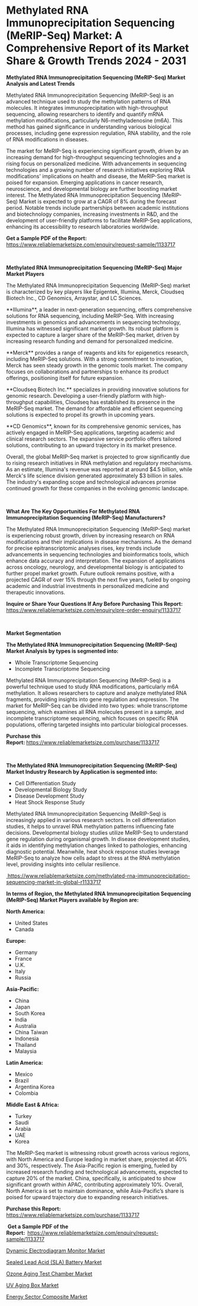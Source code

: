 <p><h1>Methylated RNA Immunoprecipitation Sequencing (MeRIP-Seq) Market: A Comprehensive Report of its Market Share & Growth Trends 2024 - 2031</h1></p><p><strong>Methylated RNA Immunoprecipitation Sequencing (MeRIP-Seq) Market Analysis and Latest Trends</strong></p>
<p><p>Methylated RNA Immunoprecipitation Sequencing (MeRIP-Seq) is an advanced technique used to study the methylation patterns of RNA molecules. It integrates immunoprecipitation with high-throughput sequencing, allowing researchers to identify and quantify mRNA methylation modifications, particularly N6-methyladenosine (m6A). This method has gained significance in understanding various biological processes, including gene expression regulation, RNA stability, and the role of RNA modifications in diseases.</p><p>The market for MeRIP-Seq is experiencing significant growth, driven by an increasing demand for high-throughput sequencing technologies and a rising focus on personalized medicine. With advancements in sequencing technologies and a growing number of research initiatives exploring RNA modifications' implications on health and disease, the MeRIP-Seq market is poised for expansion. Emerging applications in cancer research, neuroscience, and developmental biology are further boosting market interest. The Methylated RNA Immunoprecipitation Sequencing (MeRIP-Seq) Market is expected to grow at a CAGR of 8% during the forecast period. Notable trends include partnerships between academic institutions and biotechnology companies, increasing investments in R&D, and the development of user-friendly platforms to facilitate MeRIP-Seq applications, enhancing its accessibility to research laboratories worldwide.</p></p>
<p><strong>Get a Sample PDF of the Report:&nbsp;</strong> <a href="https://www.reliablemarketsize.com/enquiry/request-sample/1133717?utm_campaign=1262&utm_medium=2&utm_source=Github&utm_content=ia&utm_term=07102024&utm_id=methylated-rna-immunoprecipitation-sequencing-merip-seq">https://www.reliablemarketsize.com/enquiry/request-sample/1133717</a></p>
<p>&nbsp;</p>
<p><strong>Methylated RNA Immunoprecipitation Sequencing (MeRIP-Seq) Major Market Players</strong></p>
<p><p>The Methylated RNA Immunoprecipitation Sequencing (MeRIP-Seq) market is characterized by key players like Epigentek, Illumina, Merck, Cloudseq Biotech Inc., CD Genomics, Arraystar, and LC Sciences. </p><p>**Illumina**, a leader in next-generation sequencing, offers comprehensive solutions for RNA sequencing, including MeRIP-Seq. With increasing investments in genomics and advancements in sequencing technology, Illumina has witnessed significant market growth. Its robust platform is expected to capture a larger share of the MeRIP-Seq market, driven by increasing research funding and demand for personalized medicine.</p><p>**Merck** provides a range of reagents and kits for epigenetics research, including MeRIP-Seq solutions. With a strong commitment to innovation, Merck has seen steady growth in the genomic tools market. The company focuses on collaborations and partnerships to enhance its product offerings, positioning itself for future expansion.</p><p>**Cloudseq Biotech Inc.** specializes in providing innovative solutions for genomic research. Developing a user-friendly platform with high-throughput capabilities, Cloudseq has established its presence in the MeRIP-Seq market. The demand for affordable and efficient sequencing solutions is expected to propel its growth in upcoming years.</p><p>**CD Genomics**, known for its comprehensive genomic services, has actively engaged in MeRIP-Seq applications, targeting academic and clinical research sectors. The expansive service portfolio offers tailored solutions, contributing to an upward trajectory in its market presence.</p><p>Overall, the global MeRIP-Seq market is projected to grow significantly due to rising research initiatives in RNA methylation and regulatory mechanisms. As an estimate, Illumina's revenue was reported at around $4.5 billion, while Merck's life science division generated approximately $3 billion in sales. The industry's expanding scope and technological advances promise continued growth for these companies in the evolving genomic landscape.</p></p>
<p>&nbsp;</p>
<p><strong>What Are The Key Opportunities For Methylated RNA Immunoprecipitation Sequencing (MeRIP-Seq) Manufacturers?</strong></p>
<p><p>The Methylated RNA Immunoprecipitation Sequencing (MeRIP-Seq) market is experiencing robust growth, driven by increasing research on RNA modifications and their implications in disease mechanisms. As the demand for precise epitranscriptomic analyses rises, key trends include advancements in sequencing technologies and bioinformatics tools, which enhance data accuracy and interpretation. The expansion of applications across oncology, neurology, and developmental biology is anticipated to further propel market growth. Future outlook remains positive, with a projected CAGR of over 15% through the next five years, fueled by ongoing academic and industrial investments in personalized medicine and therapeutic innovations.</p></p>
<p><strong>Inquire or Share Your Questions If Any Before Purchasing This Report:</strong> <a href="https://www.reliablemarketsize.com/enquiry/pre-order-enquiry/1133717?utm_campaign=1262&utm_medium=2&utm_source=Github&utm_content=ia&utm_term=07102024&utm_id=methylated-rna-immunoprecipitation-sequencing-merip-seq">https://www.reliablemarketsize.com/enquiry/pre-order-enquiry/1133717</a></p>
<p>&nbsp;</p>
<p><strong>Market Segmentation</strong></p>
<p><strong>The Methylated RNA Immunoprecipitation Sequencing (MeRIP-Seq) Market Analysis by types is segmented into:</strong></p>
<p><ul><li>Whole Transcriptome Sequencing</li><li>Incomplete Transcriptome Sequencing</li></ul></p>
<p><p>Methylated RNA Immunoprecipitation Sequencing (MeRIP-Seq) is a powerful technique used to study RNA modifications, particularly m6A methylation. It allows researchers to capture and analyze methylated RNA fragments, providing insights into gene regulation and expression. The market for MeRIP-Seq can be divided into two types: whole transcriptome sequencing, which examines all RNA molecules present in a sample, and incomplete transcriptome sequencing, which focuses on specific RNA populations, offering targeted insights into particular biological processes.</p></p>
<p><strong>Purchase this Report:&nbsp;</strong><a href="https://www.reliablemarketsize.com/purchase/1133717?utm_campaign=1262&utm_medium=2&utm_source=Github&utm_content=ia&utm_term=07102024&utm_id=methylated-rna-immunoprecipitation-sequencing-merip-seq">https://www.reliablemarketsize.com/purchase/1133717</a></p>
<p>&nbsp;</p>
<p><strong>The Methylated RNA Immunoprecipitation Sequencing (MeRIP-Seq) Market Industry Research by Application is segmented into:</strong></p>
<p><ul><li>Cell Differentiation Study</li><li>Developmental Biology Study</li><li>Disease Development Study</li><li>Heat Shock Response Study</li></ul></p>
<p><p>Methylated RNA Immunoprecipitation Sequencing (MeRIP-Seq) is increasingly applied in various research sectors. In cell differentiation studies, it helps to unravel RNA methylation patterns influencing fate decisions. Developmental biology studies utilize MeRIP-Seq to understand gene regulation during organismal growth. In disease development studies, it aids in identifying methylation changes linked to pathologies, enhancing diagnostic potential. Meanwhile, heat shock response studies leverage MeRIP-Seq to analyze how cells adapt to stress at the RNA methylation level, providing insights into cellular resilience.</p></p>
<p><a href="https://www.reliablemarketsize.com/methylated-rna-immunoprecipitation-sequencing-market-in-global-r1133717?utm_campaign=1262&utm_medium=2&utm_source=Github&utm_content=ia&utm_term=07102024&utm_id=methylated-rna-immunoprecipitation-sequencing-merip-seq">&nbsp;https://www.reliablemarketsize.com/methylated-rna-immunoprecipitation-sequencing-market-in-global-r1133717</a></p>
<p><strong>In terms of Region, the Methylated RNA Immunoprecipitation Sequencing (MeRIP-Seq) Market Players available by Region are:</strong></p>
<p>
    <p> <strong> North America: </strong>
        <ul>
            <li>United States</li>
            <li>Canada</li>
        </ul>
        </p> 
    <p> <strong> Europe: </strong>
        <ul>
            <li>Germany</li>
            <li>France</li>
            <li>U.K.</li>
            <li>Italy</li>
            <li>Russia</li>
        </ul>
        </p> 
    <p> <strong> Asia-Pacific: </strong>
        <ul>
            <li>China</li>
            <li>Japan</li>
            <li>South Korea</li>
            <li>India</li>
            <li>Australia</li>
            <li>China Taiwan</li>
            <li>Indonesia</li>
            <li>Thailand</li>
            <li>Malaysia</li>
        </ul>
        </p> 
    <p> <strong> Latin America: </strong>
        <ul>
            <li>Mexico</li>
            <li>Brazil</li>
            <li>Argentina Korea</li>
            <li>Colombia</li>
        </ul>
        </p> 
    <p> <strong> Middle East & Africa: </strong>
        <ul>
            <li>Turkey</li>
            <li>Saudi</li>
            <li>Arabia</li>
            <li>UAE</li>
            <li>Korea</li>
        </ul>
    </p>
    </p>
<p><p>The MeRIP-Seq market is witnessing robust growth across various regions, with North America and Europe leading in market share, projected at 40% and 30%, respectively. The Asia-Pacific region is emerging, fueled by increased research funding and technological advancements, expected to capture 20% of the market. China, specifically, is anticipated to show significant growth within APAC, contributing approximately 10%. Overall, North America is set to maintain dominance, while Asia-Pacific’s share is poised for upward trajectory due to expanding research initiatives.</p></p>
<p><strong>Purchase this Report: </strong><a href="https://www.reliablemarketsize.com/purchase/1133717?utm_campaign=1262&utm_medium=2&utm_source=Github&utm_content=ia&utm_term=07102024&utm_id=methylated-rna-immunoprecipitation-sequencing-merip-seq">https://www.reliablemarketsize.com/purchase/1133717</a></p>
<p>&nbsp;<strong>Get a Sample PDF of the Report:&nbsp;&nbsp;</strong><a href="https://www.reliablemarketsize.com/enquiry/request-sample/1133717?utm_campaign=1262&utm_medium=2&utm_source=Github&utm_content=ia&utm_term=07102024&utm_id=methylated-rna-immunoprecipitation-sequencing-merip-seq">https://www.reliablemarketsize.com/enquiry/request-sample/1133717</a></p>
<p><strong></strong></p>
<p><p><a href="https://github.com/sofayahoo2023/Market-Research-Report-List-6/blob/main/dynamic-electrodiagram-monitor-market.md?utm_campaign=1262&utm_medium=2&utm_source=Github&utm_content=ia&utm_term=07102024&utm_id=methylated-rna-immunoprecipitation-sequencing-merip-seq">Dynamic Electrodiagram Monitor Market</a></p><p><a href="https://issuu.com/reportprime-2/docs/sealed-lead-acid-sla-battery-market_e0490211b160f8?utm_campaign=1262&utm_medium=2&utm_source=Github&utm_content=ia&utm_term=07102024&utm_id=methylated-rna-immunoprecipitation-sequencing-merip-seq">Sealed Lead Acid (SLA) Battery Market</a></p><p><a href="https://www.linkedin.com/pulse/global-ozone-aging-test-chamber-market-product-types-applications-ceckc?utm_campaign=1262&utm_medium=2&utm_source=Github&utm_content=ia&utm_term=07102024&utm_id=methylated-rna-immunoprecipitation-sequencing-merip-seq">Ozone Aging Test Chamber Market</a></p><p><a href="https://www.linkedin.com/pulse/uv-aging-box-market-maturity-analysis-regional-disparities-si84e?utm_campaign=1262&utm_medium=2&utm_source=Github&utm_content=ia&utm_term=07102024&utm_id=methylated-rna-immunoprecipitation-sequencing-merip-seq">UV Aging Box Market</a></p><p><a href="https://issuu.com/reportprime-2/docs/energy-sector-composite-market-size_5c8befb14a74a0?utm_campaign=1262&utm_medium=2&utm_source=Github&utm_content=ia&utm_term=07102024&utm_id=methylated-rna-immunoprecipitation-sequencing-merip-seq">Energy Sector Composite Market</a></p></p>